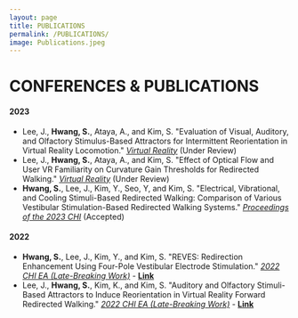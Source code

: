 ```yaml
---
layout: page
title: PUBLICATIONS
permalink: /PUBLICATIONS/
image: Publications.jpeg
---
```


# CONFERENCES & PUBLICATIONS
#### 2023
* Lee, J., <strong>Hwang, S.</strong>, Ataya, A., and Kim, S. "Evaluation of Visual, Auditory, and Olfactory Stimulus-Based Attractors for Intermittent Reorientation in Virtual Reality Locomotion." <u><i>Virtual Reality</i></u> (Under Review)
* Lee, J., <strong>Hwang, S.</strong>, Ataya, A., and Kim, S. "Effect of Optical Flow and User VR Familiarity on Curvature Gain Thresholds for Redirected Walking." <u><i>Virtual Reality</i></u> (Under Review)
* <strong>Hwang, S.</strong>, Lee, J., Kim, Y., Seo, Y, and Kim, S. "Electrical, Vibrational, and Cooling Stimuli-Based Redirected Walking: Comparison of Various Vestibular Stimulation-Based Redirected Walking Systems." <u><i>Proceedings of the 2023 CHI</i></u> (Accepted)

#### 2022
* <strong>Hwang, S.</strong>, Lee, J., Kim, Y., and Kim, S. "REVES: Redirection Enhancement Using Four-Pole Vestibular Electrode Stimulation." <u><i>2022 CHI EA (Late-Breaking Work)</i></u> - <a href="https://dl.acm.org/doi/10.1145/3491101.3519626"><strong>Link</strong></a>
* Lee, J., <strong>Hwang, S.</strong>, Kim, K., and Kim, S. "Auditory and Olfactory Stimuli-Based Attractors to Induce Reorientation in Virtual Reality Forward Redirected Walking." <u><i>2022 CHI EA (Late-Breaking Work)</i></u> - <a href="https://dl.acm.org/doi/10.1145/3491101.3519719"><strong>Link</strong></a>
